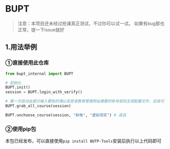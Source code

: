 # BUPT
> 注意：本项目还未经过抢课真正测试，不过你可以试一试。
> 如果有bug那也正常，提一下issue就好
## 1.用法举例
### ①直接使用此仓库
```python
from bupt_internal import BUPT

# 初始化
BUPT.init()
session = BUPT.login_with_verify()

# 第一次启动会提示输入要抢的课以及登录教育管理网站需要的账号密码生成配置文件，后续可以直接在配置文件中修改
BUPT.grab_all_course(session)  

BUPT.unchoose_course(session, "射电", "虚拟现实") # 退选
```
### ②使用pip包
本包已经发布，可以直接使用`pip install BUTP-Tools`安装后执行以上代码即可